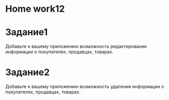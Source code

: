 # <b>Home work12</b>


# <b>Задание1</b>

Добавьте к вашему приложению возможность редактирования информации о покупателях, продавцах, товарах.


# <b>Задание2</b>

Добавьте к вашему приложению возможность удаления информации о покупателях, продавцах, товарах.
